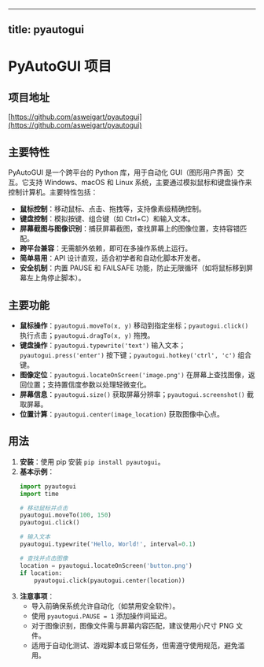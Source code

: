 
---
title: pyautogui
---

# PyAutoGUI 项目

## 项目地址
[https://github.com/asweigart/pyautogui](https://github.com/asweigart/pyautogui)

## 主要特性
PyAutoGUI 是一个跨平台的 Python 库，用于自动化 GUI（图形用户界面）交互。它支持 Windows、macOS 和 Linux 系统，主要通过模拟鼠标和键盘操作来控制计算机。主要特性包括：
- **鼠标控制**：移动鼠标、点击、拖拽等，支持像素级精确控制。
- **键盘控制**：模拟按键、组合键（如 Ctrl+C）和输入文本。
- **屏幕截图与图像识别**：捕获屏幕截图，查找屏幕上的图像位置，支持容错匹配。
- **跨平台兼容**：无需额外依赖，即可在多操作系统上运行。
- **简单易用**：API 设计直观，适合初学者和自动化脚本开发者。
- **安全机制**：内置 PAUSE 和 FAILSAFE 功能，防止无限循环（如将鼠标移到屏幕左上角停止脚本）。

## 主要功能
- **鼠标操作**：`pyautogui.moveTo(x, y)` 移动到指定坐标；`pyautogui.click()` 执行点击；`pyautogui.dragTo(x, y)` 拖拽。
- **键盘操作**：`pyautogui.typewrite('text')` 输入文本；`pyautogui.press('enter')` 按下键；`pyautogui.hotkey('ctrl', 'c')` 组合键。
- **图像定位**：`pyautogui.locateOnScreen('image.png')` 在屏幕上查找图像，返回位置；支持置信度参数以处理轻微变化。
- **屏幕信息**：`pyautogui.size()` 获取屏幕分辨率；`pyautogui.screenshot()` 截取屏幕。
- **位置计算**：`pyautogui.center(image_location)` 获取图像中心点。

## 用法
1. **安装**：使用 pip 安装 `pip install pyautogui`。
2. **基本示例**：
   ```python
   import pyautogui
   import time

   # 移动鼠标并点击
   pyautogui.moveTo(100, 150)
   pyautogui.click()

   # 输入文本
   pyautogui.typewrite('Hello, World!', interval=0.1)

   # 查找并点击图像
   location = pyautogui.locateOnScreen('button.png')
   if location:
       pyautogui.click(pyautogui.center(location))
   ```
3. **注意事项**：
   - 导入前确保系统允许自动化（如禁用安全软件）。
   - 使用 `pyautogui.PAUSE = 1` 添加操作间延迟。
   - 对于图像识别，图像文件需与屏幕内容匹配，建议使用小尺寸 PNG 文件。
   - 适用于自动化测试、游戏脚本或日常任务，但需遵守使用规范，避免滥用。